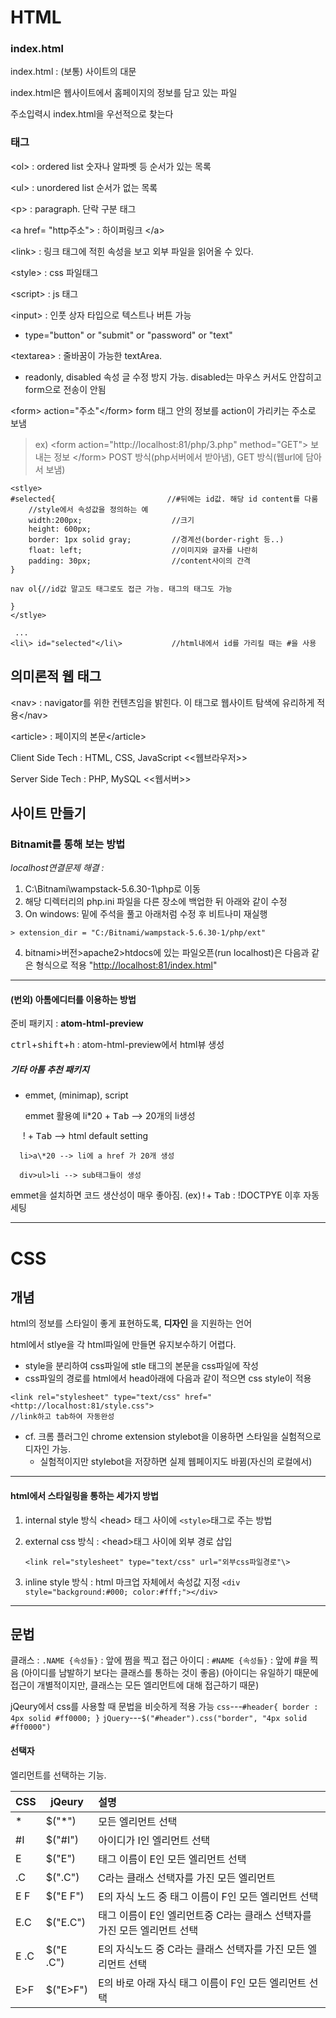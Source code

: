 # HTML

### index.html

index.html : (보통) 사이트의 대문

index.html은 웹사이트에서 홈페이지의 정보를 담고 있는 파일

주소입력시 index.html을 우선적으로 찾는다

### 태그

\<ol\> : ordered list 숫자나 알파벳 등 순서가 있는 목록

\<ul\> : unordered list 순서가 없는 목록

\<p\> : paragraph. 단락 구분 태그

\<a href= "http주소"\> : 하이퍼링크 \</a\>

\<link\> : 링크 태그에 적힌 속성을 보고 외부 파일을 읽어올 수 있다.

\<style\> : css 파일태그

\<script\> : js 태그

\<input\> : 인풋 상자 타입으로 텍스트나 버튼 가능
- type="button" or "submit" or "password" or "text"

\<textarea\> : 줄바꿈이 가능한 textArea.
-  readonly, disabled 속성
 글 수정 방지 가능. disabled는 마우스 커서도 안잡히고 form으로 전송이 안됨

\<form\> action="주소"</form\>  form 태그 안의 정보를 action이 가리키는 주소로 보냄

> ex) \<form action="http://localhost:81/php/3.php" method="GET"\> 보내는 정보 </form\>
> POST 방식(php서버에서 받아냄), GET 방식(웹url에 담아서 보냄)

```
<stlye>
#selected{                         //#뒤에는 id값. 해당 id content를 다룸
    //style에서 속성값을 정의하는 예
    width:200px;                    //크기
    height: 600px;
    border: 1px solid gray;         //경계선(border-right 등..)
    float: left;                    //이미지와 글자를 나란히
    padding: 30px;                  //content사이의 간격
}

nav ol{//id값 말고도 태그로도 접근 가능. 태그의 태그도 가능

}
</stlye>

 ...
<li\> id="selected"</li\>           //html내에서 id를 가리킬 때는 #을 사용
```

## 의미론적 웹 태그

<nav\> : navigator를 위한 컨텐츠임을 밝힌다. 이 태그로 웹사이트 탐색에 유리하게 적용</nav\>

<article\> : 페이지의 본문</article\>

Client Side Tech : HTML, CSS, JavaScript <<웹브라우저>>

Server Side Tech : PHP, MySQL <<웹서버>>

## 사이트 만들기

### Bitnamit를 통해 보는 방법

_localhost연결문제 해결 :_

1. C:\Bitnami\wampstack-5.6.30-1\php로 이동
2. 해당 디렉터리의 php.ini 파일을 다른 장소에 백업한 뒤 아래와 같이 수정
3. On windows: 밑에 주석을 풀고 아래처럼 수정 후 비트나미 재실행

  ```
  > extension_dir = "C:/Bitnami/wampstack-5.6.30-1/php/ext"
  ```

4. bitnami>버전>apache2>htdocs에 있는 파일오픈(run localhost)은 다음과 같은 형식으로 적용 "<http://localhost:81/index.html>"

--------------------------------------------------------------------------------

#### (번외) 아톰에디터를 이용하는 방법

준비 패키지 : **atom-html-preview**

 <kbd>ctrl</kbd>+<kbd>shift</kbd>+<kbd>h</kbd> : atom-html-preview에서 html뷰 생성

  ##### 기타 아톰 추천 패키지

  - emmet, (minimap), script

      emmet 활용예 li\*20 + <kbd>Tab</kbd> --> 20개의 li생성

      \! + <kbd>Tab</kbd> --> html default setting

      li>a\*20 --> li에 a href 가 20개 생성

      div>ul>li --> sub태그들이 생성

  emmet을 설치하면 코드 생산성이 매우 좋아짐.   (ex)<kbd>!</kbd>+ <kbd>Tab</kbd> : !DOCTPYE 이후 자동 세팅


------

# CSS
## 개념
html의 정보를 스타일이 좋게 표현하도록, **디자인** 을 지원하는 언어

html에서 stlye을 각 html파일에 만들면 유지보수하기 어렵다.

- style을 분리하여 css파일에 stle 태그의 본문을 css파일에 작성
- css파일의 경로를 html에서 head아래에 다음과 같이 적으면 css style이 적용

```
<link rel="stylesheet" type="text/css" href="<http://localhost:81/style.css">
//link하고 tab하여 자동완성
```
- cf. 크롬 플러그인 chrome extension stylebot을 이용하면 스타일을 실험적으로 디자인 가능.
    - 실험적이지만 stylebot을 저장하면 실제 웹페이지도 바뀜(자신의 로컬에서)
----------
#### html에서 스타일링을 통하는 세가지 방법
1. internal style 방식 \<head\> 태그 사이에 `<style>`태그로 주는 방법

2. external css 방식 : \<head\>태그 사이에 외부 경로 삽입

    `<link rel="stylesheet" type="text/css" url="외부css파일경로"\>`

3. inline style 방식 : html 마크업 자체에서 속성값 지정
    `<div style="background:#000; color:#fff;"></div>`
-------
## 문법
클래스 :  `.NAME {속성들}` : 앞에 쩜을 찍고 접근
아이디 : `#NAME {속성들}` :  앞에 #을 찍음
(아이디를 남발하기 보다는 클래스를 통하는 것이 좋음)
(아이디는 유일하기 때문에 접근이 개별적이지만, 클래스는 모든 엘리먼트에 대해 접근하기 때문)

jQeury에서 css를 사용할 때 문법을 비슷하게 적용 가능
`css`---`#header{ border : 4px solid #ff0000; }`
`jQuery`---`$("#header").css("border", "4px solid #ff0000")`

#### 선택자
 엘리먼트를 선택하는 기능.

|CSS|jQeury|설명|
|---|---|:---|
|*|$("*")|모든 엘리먼트 선택|
|#I|$("#I")|아이디가 I인 엘리먼트 선택|
|E|$("E")|태그 이름이 E인 모든 엘리먼트 선택|
|.C|$(".C")|C라는 클래스 선택자를 가진 모든 엘리먼트|
|E F|$("E F")|E의 자식 노드 중 태그 이름이 F인 모든 엘리먼트 선택|
|E.C|$("E.C")|태그 이름이 E인 엘리먼트중 C라는 클래스 선택자를 가진 모든 엘리먼트 선택|
|E .C|$("E .C")|E의 자식노드 중 C라는 클래스 선택자를 가진 모든 엘리먼트 선택|
|E>F|$("E>F")|E의 바로 아래 자식 태그 이름이 F인 모든 엘리먼트 선택|
